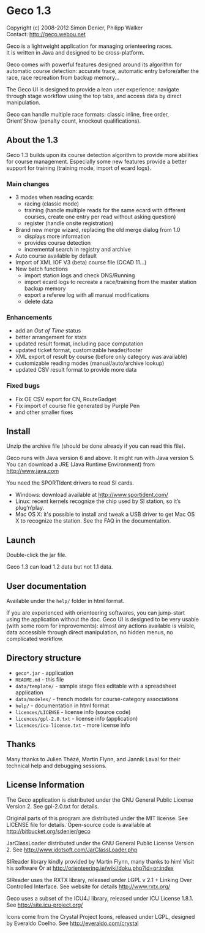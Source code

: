 Geco 1.3
========
Copyright (c) 2008-2012 Simon Denier, Philipp Walker  
Contact: http://geco.webou.net

Geco is a lightweight application for managing orienteering races.  
It is written in Java and designed to be cross-platform.  

Geco comes with powerful features designed around its algorithm for automatic course detection: accurate trace, automatic entry before/after the race, race recreation from backup memory...

The Geco UI is designed to provide a lean user experience: navigate through stage workflow using the top tabs, and access data by direct manipulation.

Geco can handle multiple race formats: classic inline, free order, Orient'Show (penalty count, knockout qualifications).


About the 1.3
-------------

Geco 1.3 builds upon its course detection algorithm to provide more abilities for course management. Especially some new features provide a better support for training (training mode, import of ecard logs).

### Main changes
- 3 modes when reading ecards:
    - racing (classic mode)
    - training (handle multiple reads for the same ecard with different courses, create one entry per read without asking question)
    - register (handle onsite registration)
- Brand new merge wizard, replacing the old merge dialog from 1.0
    - displays more information
    - provides course detection
    - incremental search in registry and archive
- Auto course available by default
- Import of XML IOF V3 (beta) course file (OCAD 11...)
- New batch functions
    - import station logs and check DNS/Running
    - import ecard logs to recreate a race/training from the master station backup memory
    - export a referee log with all manual modifications
    - delete data

### Enhancements
- add an *Out of Time* status
- better arrangement for stats
- updated result format, including pace computation
- updated ticket format, customizable header/footer
- XML export of result by course (before only category was available)
- customizable reading modes (manual/auto/archive lookup)
- updated CSV result format to provide more data

### Fixed bugs
- Fix OE CSV export for CN, RouteGadget
- Fix import of course file generated by Purple Pen
- and other smaller fixes


Install
-------

Unzip the archive file (should be done already if you can read this file).

Geco runs with Java version 6 and above. It might run with Java version 5.
You can download a JRE (Java Runtime Environment) from http://www.java.com

You need the SPORTIdent drivers to read SI cards.

- Windows: download available at http://www.sportident.com/
- Linux: recent kernels recognize the chip used by SI station, so it’s plug’n’play.
- Mac OS X: it's possible to install and tweak a USB driver to get Mac OS X to recognize the station. See the FAQ in the documentation.


Launch
------

Double-click the jar file.

Geco 1.3 can load 1.2 data but not 1.1 data.

User documentation
------------------

Available under the `help/` folder in html format.

If you are experienced with orienteering softwares, you can jump-start using the application without the doc.
Geco UI is designed to be very usable (with some room for improvements): almost any actions available is visible, data accessible through direct manipulation, no hidden menus, no complicated workflow. 


Directory structure
-------------------

- `geco*.jar` - application
- `README.md` - this file
- `data/template/` - sample stage files editable with a spreadsheet application
- `data/modeles/` - french models for course-category associations
- `help/` - documentation in html format
- `licences/LICENSE` - license info (source code)
- `licences/gpl-2.0.txt` - license info (application)
- `licences/icu-license.txt` - more license info

Thanks
------

Many thanks to Julien Thézé, Martin Flynn, and Jannik Laval for their technical help and debugging sessions.


License Information
-------------------

The Geco application is distributed under the GNU General Public License Version 2. See gpl-2.0.txt for details.

Original parts of this program are distributed under the MIT license. See LICENSE file for details.
Open-source code is available at http://bitbucket.org/sdenier/geco

JarClassLoader distributed under the GNU General Public License Version 2.
See http://www.jdotsoft.com/JarClassLoader.php

SIReader library kindly provided by Martin Flynn, many thanks to him!
Visit his software Òr at http://orienteering.ie/wiki/doku.php?id=or:index

SIReader uses the RXTX library, released under LGPL v 2.1 + Linking Over Controlled Interface.
See website for details http://www.rxtx.org/

Geco uses a subset of the ICU4J library, released under ICU License 1.8.1. See http://site.icu-project.org/

Icons come from the Crystal Project Icons, released under LGPL, designed by Everaldo Coelho.
See http://everaldo.com/crystal